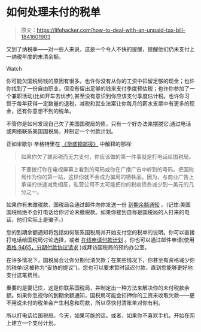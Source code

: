 # 如何处理未付的税单

> 原文：<https://lifehacker.com/how-to-deal-with-an-unpaid-tax-bill-1841601903>

又到了纳税季——对一些人来说，这是一个令人不快的提醒，提醒他们仍未支付上一纳税年度的未清余额。

Watch

你可能欠国税局钱的原因有很多。也许你没有从你的工资中扣留足够的现金；也许你找到了一份自由职业，但没有留出足够的钱来支付季度预估税；也许你参加了一个兼职活动(比如开车去优步),甚至没有意识到你应该支付季度估计税。也许你习惯于每年获得一定数量的退税，减税和就业法案让你每月的薪水支票中有更多的现金，还有你意想不到的税单。

不管你是如何发现自己欠了美国国税局的债，只有一个好办法来摆脱它:通过电话或网络联系美国国税局，并制定一个付款计划。

正如米歇尔·辛格特里在 [《华盛顿邮报》](https://www.washingtonpost.com/business/personal-finance/cant-pay-the-irs-what-you-owe-in-taxes-this-is-the-one-thing-you-should-do/2020/02/07/ba33f1e8-493e-11ea-9164-d3154ad8a5cd_story.html) 中解释的那样:

> 如果你欠了联邦税而无力支付，你应该做的第一件事就是打电话给国税局。

> 不要拨打你在电视屏幕上看到的号码或你在广播广告中听到的号码。把国税局作为你的第一站，这样你就不会成为骗局的牺牲品。因为，与商业广告上承诺的快速减免相反，私营公司不太可能把你的税收债务减少到一美元的几分之一。

如果你有未缴税款，国税局会通过邮件向你发送一份 [到期余额通知](https://www.irs.gov/individuals/understanding-your-irs-notice-or-letter) 。(记住:美国国税局绝不会打电话给你讨论未缴税款。如果你接到自称是国税局的人打来的电话，他们实际上是骗子。)

您的到期余额通知将包括如何联系国税局并开始支付您的税单的说明。你可以直接打电话给国税局讨论选择，或者 [在线申请付款计划](https://www.irs.gov/payments/online-payment-agreement-application) 。你也可以通过邮件申请(使用 [表格 9465，分期付款协议请求](https://www.irs.gov/forms-pubs/about-form-9465) )或拜访国税局的预约办公室。

在许多情况下，国税局会让你分期付清欠款；在某些情况下，你甚至有资格减少你的税单(这被称为“妥协的提议”)。您也可以要求暂时延迟付款，直到您能够更好地支付这笔费用。

重要的是要记住，这是你联系国税局，并制定出一种方法来解决你的未付税款余额。如果你忽视你的到期余额通知，国税局可能会扣押你的工资来收取欠款——更不用说未付的税单会产生利息和罚款，所以尽快付清账单对你有利。

所以打电话给国税局。今天，如果可能的话。或者，如果你不喜欢手机，开始在网上建立一个支付计划。